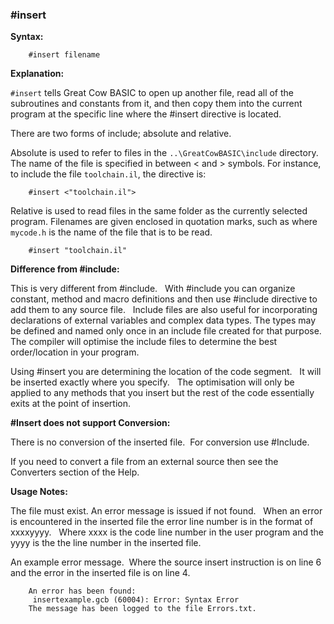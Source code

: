 <div class="section">

<div class="titlepage">

<div>

<div>

### <span id="_insert"></span>\#insert

</div>

</div>

</div>

<span class="strong">**Syntax:**</span>

``` screen
    #insert filename
```

<span class="strong">**Explanation:**</span>

`#insert` tells Great Cow BASIC to open up another file, read all of the
subroutines and constants from it, and then copy them into the current
program at the specific line where the \#insert directive is located.

There are two forms of include; absolute and relative.

Absolute is used to refer to files in the `..\GreatCowBASIC\include`
directory. The name of the file is specified in between &lt; and &gt;
symbols. For instance, to include the file `toolchain.il`, the directive
is:

``` screen
    #insert <"toolchain.il">
```

Relative is used to read files in the same folder as the currently
selected program. Filenames are given enclosed in quotation marks, such
as where `mycode.h` is the name of the file that is to be read.

``` screen
    #insert "toolchain.il"
```

<span class="strong">**Difference from \#include:**</span>

This is very different from \#include.   With \#include you can organize
constant, method and macro definitions and then use \#include directive
to add them to any source file.   Include files are also useful for
incorporating declarations of external variables and complex data types.
The types may be defined and named only once in an include file created
for that purpose. The compiler will optimise the include files to
determine the best order/location in your program.

Using \#insert you are determining the location of the code segment.  
It will be inserted exactly where you specify.   The optimisation will
only be applied to any methods that you insert but the rest of the code
essentially exits at the point of insertion.

<span class="strong">**\#Insert does not support Conversion:**</span>

There is no conversion of the inserted file.  For conversion use
\#Include.  

If you need to convert a file from an external source then see the
Converters section of the Help.

<span class="strong">**Usage Notes:**</span>

The file must exist. An error message is issued if not found.   When an
error is encountered in the inserted file the error line number is in
the format of xxxxyyyy.   Where xxxx is the code line number in the user
program and the yyyy is the the line number in the inserted file.

An example error message.  Where the source insert instruction is on
line 6 and the error in the inserted file is on line 4.

``` screen
    An error has been found:
     insertexample.gcb (60004): Error: Syntax Error
    The message has been logged to the file Errors.txt.
```

</div>
